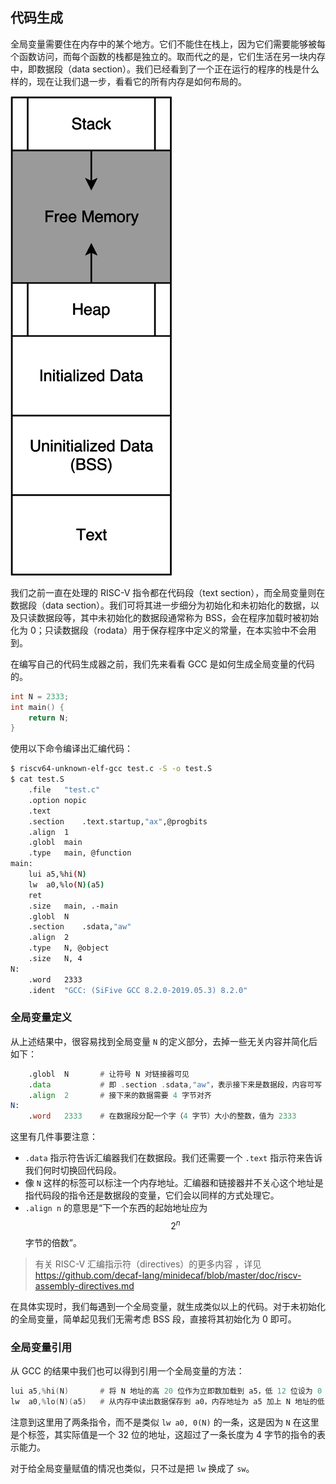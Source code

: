 ## 代码生成

全局变量需要住在内存中的某个地方。它们不能住在栈上，因为它们需要能够被每个函数访问，而每个函数的栈都是独立的。取而代之的是，它们生活在另一块内存中，即数据段（data section）。我们已经看到了一个正在运行的程序的栈是什么样的，现在让我们退一步，看看它的所有内存是如何布局的。

![程序内存布局图](./pics/program_memory_layout.png)

我们之前一直在处理的 RISC-V 指令都在代码段（text section），而全局变量则在数据段（data section）。我们可将其进一步细分为初始化和未初始化的数据，以及只读数据段等，其中未初始化的数据段通常称为 BSS，会在程序加载时被初始化为 0；只读数据段（rodata）用于保存程序中定义的常量，在本实验中不会用到。

在编写自己的代码生成器之前，我们先来看看 GCC 是如何生成全局变量的代码的。

```c
int N = 2333;
int main() {
    return N;
}
```

使用以下命令编译出汇编代码：

```bash
$ riscv64-unknown-elf-gcc test.c -S -o test.S
$ cat test.S
    .file   "test.c"
    .option nopic
    .text
    .section    .text.startup,"ax",@progbits
    .align  1
    .globl  main
    .type   main, @function
main:
    lui a5,%hi(N)
    lw  a0,%lo(N)(a5)
    ret
    .size   main, .-main
    .globl  N
    .section    .sdata,"aw"
    .align  2
    .type   N, @object
    .size   N, 4
N:
    .word   2333
    .ident  "GCC: (SiFive GCC 8.2.0-2019.05.3) 8.2.0"
```

### 全局变量定义

从上述结果中，很容易找到全局变量 `N` 的定义部分，去掉一些无关内容并简化后如下：

```asm
    .globl  N       # 让符号 N 对链接器可见
    .data           # 即 .section .sdata,"aw"，表示接下来是数据段，内容可写
    .align  2       # 接下来的数据需要 4 字节对齐
N:
    .word   2333    # 在数据段分配一个字（4 字节）大小的整数，值为 2333
```

这里有几件事要注意：

* `.data` 指示符告诉汇编器我们在数据段。我们还需要一个 `.text` 指示符来告诉我们何时切换回代码段。
* 像 `N` 这样的标签可以标注一个内存地址。汇编器和链接器并不关心这个地址是指代码段的指令还是数据段的变量，它们会以同样的方式处理它。
* `.align n` 的意思是“下一个东西的起始地址应为 $$2^n$$ 字节的倍数”。

> 有关 RISC-V 汇编指示符（directives）的更多内容 ，详见 https://github.com/decaf-lang/minidecaf/blob/master/doc/riscv-assembly-directives.md

在具体实现时，我们每遇到一个全局变量，就生成类似以上的代码。对于未初始化的全局变量，简单起见我们无需考虑 BSS 段，直接将其初始化为 0 即可。

### 全局变量引用

从 GCC 的结果中我们也可以得到引用一个全局变量的方法：

```asm
lui a5,%hi(N)       # 将 N 地址的高 20 位作为立即数加载到 a5，低 12 位设为 0
lw  a0,%lo(N)(a5)   # 从内存中读出数据保存到 a0，内存地址为 a5 加上 N 地址的低 12 位
```

注意到这里用了两条指令，而不是类似 `lw a0, 0(N)` 的一条，这是因为 `N` 在这里是个标签，其实际值是一个 32 位的地址，这超过了一条长度为 4 字节的指令的表示能力。

对于给全局变量赋值的情况也类似，只不过是把 `lw` 换成了 `sw`。
